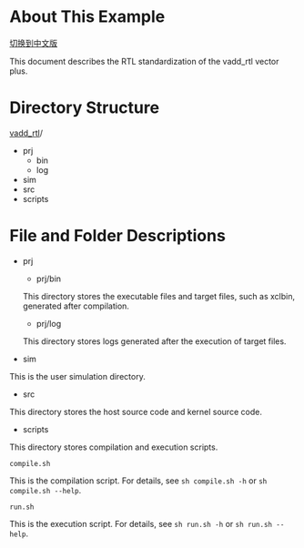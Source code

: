 # About This Example

[切换到中文版](./README_CN.md)

This document describes the RTL standardization of the vadd_rtl vector plus.

# Directory Structure
[vadd_rtl](#vadd_rtl_dir)/
​	
- prj
  - bin
  - log
- sim
- src
- scripts

# File and Folder Descriptions
* prj

  - prj/bin

  This directory stores the executable files and target files, such as xclbin, generated after compilation.

  - prj/log

  This directory stores logs generated after the execution of target files.

- sim

This is the user simulation directory.

- src

This directory stores the host source code and kernel source code.


- scripts

This directory stores compilation and execution scripts.

	compile.sh

This is the compilation script. For details, see `sh compile.sh -h` or `sh compile.sh --help`.

	run.sh

This is the execution script. For details, see `sh run.sh -h` or `sh run.sh --help`.

